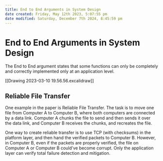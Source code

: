 ```yaml
---
title: End to End Arguments in System Design
date created: Friday, May 12th 2023, 5:07:55 pm
date modified: Saturday, December 7th 2024, 8:45:59 pm
---
```


# End to End Arguments in System Design

The End to End argument states that some functions can only be completely and correctly implemented only at an application level.

[[Drawing 2023-03-10 19.56.56.excalidraw]]

## Reliable File Transfer

One example in the paper is Reliable File Transfer. The task is to move one file from Computer A to Computer B, where both computers are connected by a data link. Computer A chunks the file to send and then sends it over the data link, and Computer B receives the chunks, and recreates the file.

One way to create reliable transfer is to use TCP (with checksums) in the platform layer, and then hand the verified packets to Computer B. However, in Computer B, even if the packets are properly verified, the file on Computer A or Computer B could've become corrupt. Only the application layer can verify total failure detection and mitigation.
